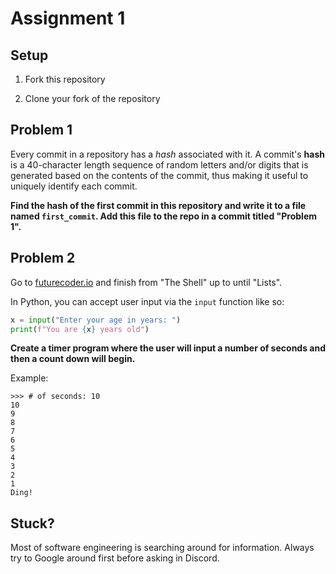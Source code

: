 # Assignment 1

## Setup

1. Fork this repository

2. Clone your fork of the repository

## Problem 1

Every commit in a repository has a _hash_ associated with it. A commit's **hash** is a 40-character length sequence of random letters and/or digits that is generated based on the contents of the commit, thus making it useful to uniquely identify each commit.

**Find the hash of the first commit in this repository and write it to a file named `first_commit`. Add this file to the repo in a commit titled "Problem 1".**

## Problem 2

Go to [futurecoder.io](https://futurecoder.io/) and finish from "The Shell" up to until "Lists".

In Python, you can accept user input via the `input` function like so:

```python
x = input("Enter your age in years: ")
print(f"You are {x} years old")
```

**Create a timer program where the user will input a number of seconds and then a count down will begin.**

Example:

```
>>> # of seconds: 10
10
9
8
7
6
5
4
3
2
1
Ding!
```

## Stuck?

Most of software engineering is searching around for information. Always try to Google around first before asking in Discord.
